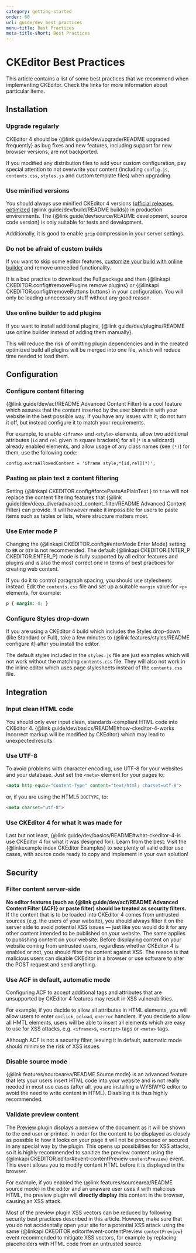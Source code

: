 ```yaml
---
category: getting-started
order: 60
url: guide/dev_best_practices
menu-title: Best Practices
meta-title-short: Best Practices
---
```

<!--
Copyright (c) 2003-2022, CKSource Holding sp. z o.o. All rights reserved.
For licensing, see LICENSE.md.
-->

# CKEditor Best Practices

This article contains a list of some best practices that we recommend when implementing CKEditor. Check the links for more information about particular items.

## Installation

### Upgrade regularly
CKEditor 4 should be {@link guide/dev/upgrade/README upgraded frequently} as bug fixes and new features, including support for new browser versions, are not backported.

If you modified any distribution files to add your custom configuration, pay special attention to not overwrite your content (including `config.js`, `contents.css`, `styles.js` and custom template files) when upgrading.

### Use minified versions
You should always use minified CKEditor 4 versions ([official releases](https://ckeditor.com/ckeditor-4/download/), [optimized](https://ckeditor.com/cke4/builder) {@link guide/dev/build/README builds}) in production environments. The {@link guide/dev/source/README development, source code version} is only suitable for tests and development.

Additionally, it is good to enable `gzip` compression in your server settings.

### Do not be afraid of custom builds
If you want to skip some editor features, [customize your build with online builder](https://ckeditor.com/cke4/builder) and remove unneeded functionality.

It is a bad practice to download the Full package and then {@linkapi CKEDITOR.config#removePlugins remove plugins} or {@linkapi CKEDITOR.config#removeButtons buttons} in your configuration. You will only be loading unnecessary stuff without any good reason.

### Use online builder to add plugins
If you want to install additional plugins, {@link guide/dev/plugins/README use online builder instead of adding them manually}.

This will reduce the risk of omitting plugin dependencies and in the created optimized build all plugins will be merged into one file, which will reduce time needed to load them.

## Configuration

### Configure content filtering
{@link guide/dev/acf/README Advanced Content Filter} is a cool feature which assures that the content inserted by the user blends in with your website in the best possible way. If you have any issues with it, do not turn it off, but instead configure it to match your requirements.

For example, to enable `<iframe>` and `<style>` elements, allow two additional attributes (`id` and `rel` given in square brackets) for all (`*` is a wildcard) already enabled elements, and allow usage of any class names (see `(*)`) for them, use the following code:

	config.extraAllowedContent = 'iframe style;*[id,rel](*)';

### Pasting as plain text &ne; content filtering
Setting {@linkapi CKEDITOR.config#forcePasteAsPlainText } to `true` will not replace the content filtering features that {@link guide/dev/deep_dive/advanced_content_filter/README Advanced Content Filter} can provide. It will however make it impossible for users to paste items such as tables or lists, where structure matters most.

### Use Enter mode P
Changing the {@linkapi CKEDITOR.config#enterMode Enter Mode} setting to `BR` or `DIV` is not recommended. The default {@linkapi CKEDITOR.ENTER_P CKEDITOR.ENTER_P} mode is fully supported by all editor features and plugins and is also the most correct one in terms of best practices for creating web content.

If you do it to control paragraph spacing, you should use stylesheets instead. Edit the `contents.css` file and set up a suitable `margin` value for `<p>` elements, for example:

```css
p { margin: 0; }
```

### Configure Styles drop-down
If you are using a CKEditor 4 build which includes the Styles drop-down (like Standard or Full), take a few minutes to {@link features/styles/README configure it} after you install the editor.

The default styles included in the `styles.js` file are just examples which will not work without the matching `contents.css` file. They will also not work in the inline editor which uses page stylesheets instead of the `contents.css` file.

## Integration

### Input clean HTML code
You should only ever input clean, standards-compliant HTML code into CKEditor 4. {@link guide/dev/basics/README#how-ckeditor-4-works Incorrect markup will be modified by CKEditor} which may lead to unexpected results.

### Use UTF-8
To avoid problems with character encoding, use UTF-8 for your websites and your database. Just set the `<meta>` element for your pages to:

``` html
<meta http-equiv="Content-Type" content="text/html; charset=utf-8">
```

or, if you are using the HTML5 `DOCTYPE`, to:

``` html
<meta charset="utf-8">
```

### Use CKEditor 4 for what it was made for
Last but not least, {@link guide/dev/basics/README#what-ckeditor-4-is use CKEditor 4 for what it was designed for}. Learn from the best: Visit the {@linkexample index CKEditor Examples} to see plenty of valid editor use cases, with source code ready to copy and implement in your own solution!

## Security

### Filter content server-side

**No editor features (such as {@link guide/dev/acf/README Advanced Content Filter (ACF)} or paste filter) should be treated as security filters.** If the content that is to be loaded into CKEditor 4 comes from untrusted sources (e.g. the users of your website), you should always filter it on the server side to avoid potential XSS issues &mdash; just like you would do it for any other content intended to be published on your website. The same applies to publishing content on your website. Before displaying content on your website coming from untrusted users, regardless whether CKEditor 4 is enabled or not, you should filter the content against XSS. The reason is that malicious users can disable CKEditor in a browser or use software to alter the POST request and send anything.

### Use ACF in default, automatic mode

Configuring ACF to accept additional tags and attributes that are unsupported by CKEditor 4 features may result in XSS vulnerabilities.

For example, if you decide to allow all attributes in HTML elements, you will allow users to enter `onclick`, `onload`, `onerror` handlers. If you decide to allow all HMTL elements, users will be able to insert all elements which are easy to use for XSS attacks, e.g. `<iframe>`s, `<script>` tags or `<meta>` tags.

Although ACF is not a security filter, leaving it in default, automatic mode should minimise the risk of XSS issues.

### Disable source mode

{@link features/sourcearea/README Source mode} is an advanced feature that lets your users insert HTML code into your website and is not really needed in most use cases (after all, you are installing a WYSIWYG editor to avoid the need to write content in HTML). Disabling it is thus highly recommended.

### Validate preview content

The [Preview](https://ckeditor.com/cke4/addon/preview) plugin displays a preview of the document as it will be shown to the end user or printed. In order for the content to be displayed as closely as possible to how it looks on your page it will not be processed or secured in any special way by the plugin. This opens up possibilities for XSS attacks, so it is highly recommended to sanitize the preview content using the {@linkapi CKEDITOR.editor#event-contentPreview `contentPreview`} event. This event allows you to modify content HTML before it is displayed in the browser.

For example, if you enabled the {@link features/sourcearea/README source mode} in the editor and an unaware user uses it with malicious HTML, the preview plugin will **directly display** this content in the browser, causing an XSS attack.

Most of the preview plugin XSS vectors can be reduced by following security best practices described in this article. However, make sure that you do not accidentally open your site for a potential XSS attack using the same {@linkapi CKEDITOR.editor#event-contentPreview `contentPreview`} event recommended to mitigate XSS vectors, for example by replacing placeholders with HTML code from an untrusted source.

